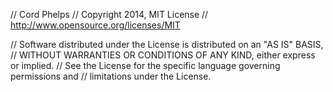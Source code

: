 
 
  // Cord Phelps
  // Copyright 2014, MIT License
  // http://www.opensource.org/licenses/MIT
 
  // Software distributed under the License is distributed on an "AS IS" BASIS,
  // WITHOUT WARRANTIES OR CONDITIONS OF ANY KIND, either express or implied.
  // See the License for the specific language governing permissions and
  // limitations under the License.
 
